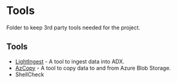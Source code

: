 # Tools

Folder to keep 3rd party tools needed for the project.

## Tools

* [LightIngest](https://learn.microsoft.com/en-us/azure/data-explorer/lightingest) - A tool to ingest data into ADX.
* [AzCopy](https://docs.microsoft.com/en-us/azure/storage/common/storage-use-azcopy-v10) - A tool to copy data to and from Azure Blob Storage.
* ShellCheck
